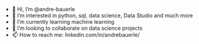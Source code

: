- 👋 Hi, I’m @andre-bauerle
- 👀 I’m interested in python, sql, data science, Data Studio and much more 
- 🌱 I’m currently learning machine learning
- 💞️ I’m looking to collaborate on data science projects
- 📫 How to reach me: linkedin.com/in/andrebauerle/

<!---
andre-bauerle/andre-bauerle is a ✨ special ✨ repository because its `README.md` (this file) appears on your GitHub profile.
You can click the Preview link to take a look at your changes.
--->
